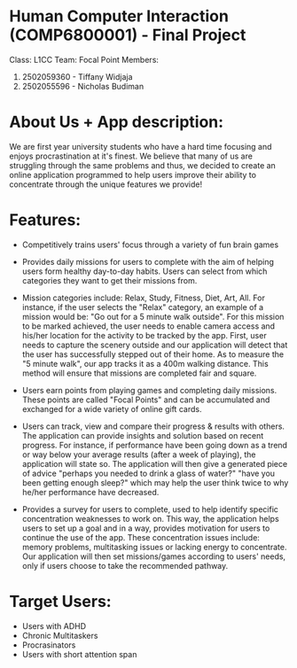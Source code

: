 # Human Computer Interaction (COMP6800001) - Final Project
Class: L1CC
Team: Focal Point
Members:
1. 2502059360 - Tiffany Widjaja
2. 2502055596 - Nicholas Budiman

# About Us + App description:
We are first year university students who have a hard time focusing and enjoys procrastination at it's finest. We believe that many of us are struggling through the same problems and thus, we decided to create an online application programmed to help users improve their ability to concentrate through the unique features we provide!

# Features:
- Competitively trains users' focus through a variety of fun brain games

- Provides daily missions for users to complete with the aim of helping users form healthy day-to-day habits. Users can select from which categories they want to get their missions from.

- Mission categories include: Relax, Study, Fitness, Diet, Art, All. For instance, if the user selects the "Relax" category, an example of a mission would be:
"Go out for a 5 minute walk outside". For this mission to be marked achieved, the user needs to enable camera access and his/her location for the activity to be tracked by the app. First, user needs to capture the scenery outside and our application will detect that the user has successfully stepped out of their home. As to measure the "5 minute walk", our app tracks it as a 400m walking distance. This method will ensure that missions are completed fair and square.

- Users earn points from playing games and completing daily missions. These points are called "Focal Points" and can be accumulated and exchanged for a wide variety of online gift cards.

- Users can track, view and compare their progress & results with others. The application can provide insights and solution based on recent progress. For instance, if performance have been going down as a trend or way below your average results (after a week of playing), the application will state so. The application will then give a generated piece of advice "perhaps you needed to drink a glass of water?" "have you been getting enough sleep?" which may help the user think twice to why he/her performance have decreased.

- Provides a survey for users to complete, used to help identify specific concentration weaknesses to work on. This way, the application helps users to set up a goal and in a way, provides motivation for users to continue the use of the app. These concentration issues include: memory problems, multitasking issues or lacking energy to concentrate. Our application will then set missions/games according to users' needs, only if users choose to take the recommended pathway.

# Target Users:
- Users with ADHD
- Chronic Multitaskers
- Procrasinators
- Users with short attention span
